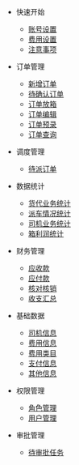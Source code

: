 - 快速开始
    - [账号设置](/account)
    - [费用设置](/fee)
    - [注意事项](/notice)

- 订单管理
    - [新增订单](/addOrder)
    - [待确认订单](/unconfirmOrder)
    - [订单放箱](/orderPut)    
    - [订单编辑](/orderEdit)    
    - [订单预录](/orderPrerecord)    
    - [订单查询](/orderQuery) 

- 调度管理
    - [待派订单](/dispatchOrder)

- 数据统计
    - [货代业务统计](/freightData) 
    - [派车情况统计](/dispatchData) 
    - [司机业务统计](/driverData) 
    - [箱利润统计](/profitData)

- 财务管理
    - [应收款](/income) 
    - [应付款](/payment) 
    - [核对核销](/check) 
    - [收支汇总](/balance)

- 基础数据
    - [司机信息](/driver) 
    - [费用信息](/cost) 
    - [费用类目](/category) 
    - [支付信息](/paymentInfo)
    - [其他信息](/otherInfo) 

- 权限管理
    - [角色管理](/role) 
    - [用户管理](/user) 

- 审批管理
    - [待审批任务](/task) 
 
      

      
    